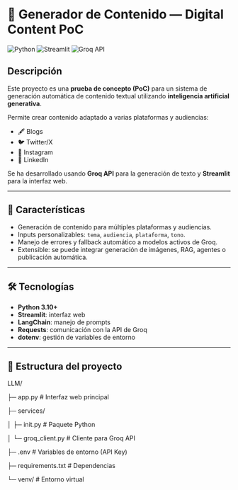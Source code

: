 # 📝 Generador de Contenido — Digital Content PoC

![Python](https://img.shields.io/badge/python-3.10+-blue)
![Streamlit](https://img.shields.io/badge/streamlit-1.25-orange)
![Groq API](https://img.shields.io/badge/Groq-API-red)

## Descripción

Este proyecto es una **prueba de concepto (PoC)** para un sistema de generación automática de contenido textual utilizando **inteligencia artificial generativa**.  

Permite crear contenido adaptado a varias plataformas y audiencias:

- 🖋 Blogs  
- 🐦 Twitter/X  
- 📸 Instagram  
- 💼 LinkedIn  

Se ha desarrollado usando **Groq API** para la generación de texto y **Streamlit** para la interfaz web.

---

## 🚀 Características

- Generación de contenido para múltiples plataformas y audiencias.  
- Inputs personalizables: `tema`, `audiencia`, `plataforma`, `tono`.  
- Manejo de errores y fallback automático a modelos activos de Groq.  
- Extensible: se puede integrar generación de imágenes, RAG, agentes o publicación automática.  

---

## 🛠 Tecnologías

- **Python 3.10+**  
- **Streamlit**: interfaz web  
- **LangChain**: manejo de prompts  
- **Requests**: comunicación con la API de Groq  
- **dotenv**: gestión de variables de entorno  

---

## 📁 Estructura del proyecto

LLM/

├─ app.py # Interfaz web principal

├─ services/

│ ├─ init.py # Paquete Python

│ └─ groq_client.py # Cliente para Groq API

├─ .env # Variables de entorno (API Key)

├─ requirements.txt # Dependencias

└─ venv/ # Entorno virtual
